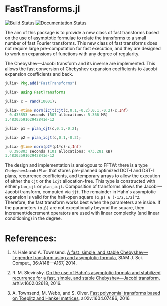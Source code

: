 # FastTransforms.jl

[![Build Status](https://travis-ci.org/MikaelSlevinsky/FastTransforms.jl.svg?branch=master)](https://travis-ci.org/MikaelSlevinsky/FastTransforms.jl) [![Documentation Status](https://readthedocs.org/projects/fasttransformsjl/badge/?version=latest)](http://fasttransformsjl.readthedocs.org/en/latest/?badge=latest)

The aim of this package is to provide a new class of fast transforms
based on the use of asymptotic formulae to relate the transforms to a small
number of fast Fourier transforms. This new class of fast transforms does not
require large pre-computation for fast execution, and they are designed
to work on expansions of functions with any degree of regularity.

The Chebyshev—Jacobi transform and its inverse are implemented. This
allows the fast conversion of Chebyshev expansion coefficients to Jacobi expansion
coefficients and back.
```julia
julia> Pkg.add("FastTransforms")

julia> using FastTransforms

julia> c = rand(10001);

julia> @time norm(icjt(cjt(c,0.1,-0.2),0.1,-0.2)-c,Inf)
  0.435853 seconds (507 allocations: 5.366 MB)
1.4830359162942841e-12

julia> p1 = plan_cjt(c,0.1,-0.2);

julia> p2 = plan_icjt(c,0.1,-0.2);

julia> @time norm(p2*(p1*c)-c,Inf)
  0.396803 seconds (101 allocations: 473.281 KB)
1.4830359162942841e-12

```

The design and implementation is analogous to FFTW: there is a type `ChebyshevJacobiPlan`
that stores pre-planned optimized DCT-I and DST-I plans, recurrence coefficients,
and temporary arrays to allow the execution of either the `cjt` or the `icjt` allocation-free.
This type is constructed with either `plan_cjt` or `plan_icjt`. Composition of transforms
allows the Jacobi—Jacobi transform, computed via `jjt`. The remainder in Hahn's asymptotic expansion
is valid for the half-open square `(α,β) ∈ (-1/2,1/2]^2`. Therefore, the fast transform works best
when the parameters are inside. If the parameters `(α,β)` are not exceptionally beyond the square,
then increment/decrement operators are used with linear complexity (and linear conditioning) in the degree.

# References:

   1.	N. Hale and A. Townsend. <a href="http://dx.doi.org/10.1137/130932223">A fast, simple, and stable Chebyshev—Legendre transform using and asymptotic formula</a>, SIAM J. Sci. Comput., 36:A148—A167, 2014.

   2.	R. M. Slevinsky. <a href="http://arxiv.org/abs/1602.02618">On the use of Hahn's asymptotic formula and stabilized recurrence for a fast, simple, and stable Chebyshev—Jacobi transform</a>, arXiv:1602.02618, 2016.

   3.	A. Townsend, M. Webb, and S. Olver. <a href="http://arxiv.org/abs/1604.07486">Fast polynomial transforms based on Toeplitz and Hankel matrices</a>, arXiv:1604.07486, 2016.
